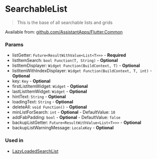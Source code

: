 # SearchableList

> This is the base of all searchable lists and grids

Available from: [github.com/AssistantApps/Flutter.Common](https://github.com/AssistantApps/Flutter.Common)

### Params
 - listGetter: `Future<ResultWithValue<List<T>>>` - **Required**
 - listItemSearch: `bool Function(T, String)` - **Optional**
 - listItemDisplayer: `Widget Function(BuildContext, T)` - **Optional**
 - listItemWithIndexDisplayer: `Widget Function(BuildContext, T, int)` - **Optional**
 - key: `Key` - **Optional**
 - firstListItemWidget: `Widget` - **Optional**
 - lastListItemWidget: `Widget` - **Optional**
 - hintText: `String` - **Optional**
 - loadingText: `String` - **Optional**
 - deleteAll: `void Function()` - **Optional**
 - minListForSearch: `int` - **Optional** - DefaultValue: `10`
 - addFabPadding: `bool` - **Optional** - DefaultValue: `false`
 - backupListGetter: `Future<ResultWithValue<List<T>>>` - **Optional**
 - backupListWarningMessage: `LocaleKey` - **Optional**

### Used in 
- [LazyLoadedSearchList](components/flutter-adaptive-lazyloadedsearchablelist.md)


